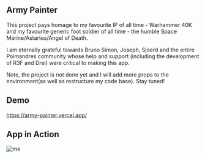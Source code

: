 ## Army Painter

This project pays homage to my favourite IP of all time - Warhammer 40K and my favourite generic foot soldier of all time - the humble Space Marine/Astartes/Angel of Death. 

I am eternally grateful towards Bruno Simon, Joseph, Sjoerd and the entire Poimandres community whose help and support (including the development of R3F and Drei) were critical to making this app.

Note, the project is not done yet and I will add more props to the environment(as well as restructure my code base). Stay tuned!

## Demo

https://army-painter.vercel.app/

## App in Action

![me](https://github.com/sarisssa/army-painter/blob/main/src/assets/marine.gif?raw=true)

